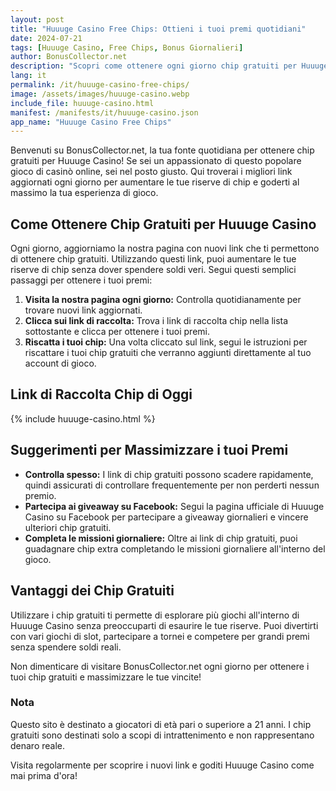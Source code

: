 ```yaml
---
layout: post
title: "Huuuge Casino Free Chips: Ottieni i tuoi premi quotidiani"
date: 2024-07-21
tags: [Huuuge Casino, Free Chips, Bonus Giornalieri]
author: BonusCollector.net
description: "Scopri come ottenere ogni giorno chip gratuiti per Huuuge Casino e aumentare le tue possibilità di vincita con i nostri link aggiornati quotidianamente."
lang: it
permalink: /it/huuuge-casino-free-chips/
image: /assets/images/huuuge-casino.webp
include_file: huuuge-casino.html
manifest: /manifests/it/huuuge-casino.json
app_name: "Huuuge Casino Free Chips"
---
```


Benvenuti su BonusCollector.net, la tua fonte quotidiana per ottenere chip gratuiti per Huuuge Casino! Se sei un appassionato di questo popolare gioco di casinò online, sei nel posto giusto. Qui troverai i migliori link aggiornati ogni giorno per aumentare le tue riserve di chip e goderti al massimo la tua esperienza di gioco.

## Come Ottenere Chip Gratuiti per Huuuge Casino

Ogni giorno, aggiorniamo la nostra pagina con nuovi link che ti permettono di ottenere chip gratuiti. Utilizzando questi link, puoi aumentare le tue riserve di chip senza dover spendere soldi veri. Segui questi semplici passaggi per ottenere i tuoi premi:

1. **Visita la nostra pagina ogni giorno:** Controlla quotidianamente per trovare nuovi link aggiornati.
2. **Clicca sui link di raccolta:** Trova i link di raccolta chip nella lista sottostante e clicca per ottenere i tuoi premi.
3. **Riscatta i tuoi chip:** Una volta cliccato sul link, segui le istruzioni per riscattare i tuoi chip gratuiti che verranno aggiunti direttamente al tuo account di gioco.

## Link di Raccolta Chip di Oggi

{% include huuuge-casino.html %}

## Suggerimenti per Massimizzare i tuoi Premi

- **Controlla spesso:** I link di chip gratuiti possono scadere rapidamente, quindi assicurati di controllare frequentemente per non perderti nessun premio.
- **Partecipa ai giveaway su Facebook:** Segui la pagina ufficiale di Huuuge Casino su Facebook per partecipare a giveaway giornalieri e vincere ulteriori chip gratuiti.
- **Completa le missioni giornaliere:** Oltre ai link di chip gratuiti, puoi guadagnare chip extra completando le missioni giornaliere all'interno del gioco.

## Vantaggi dei Chip Gratuiti

Utilizzare i chip gratuiti ti permette di esplorare più giochi all'interno di Huuuge Casino senza preoccuparti di esaurire le tue riserve. Puoi divertirti con vari giochi di slot, partecipare a tornei e competere per grandi premi senza spendere soldi reali.

Non dimenticare di visitare BonusCollector.net ogni giorno per ottenere i tuoi chip gratuiti e massimizzare le tue vincite!

### Nota

Questo sito è destinato a giocatori di età pari o superiore a 21 anni. I chip gratuiti sono destinati solo a scopi di intrattenimento e non rappresentano denaro reale.

Visita regolarmente per scoprire i nuovi link e goditi Huuuge Casino come mai prima d'ora!